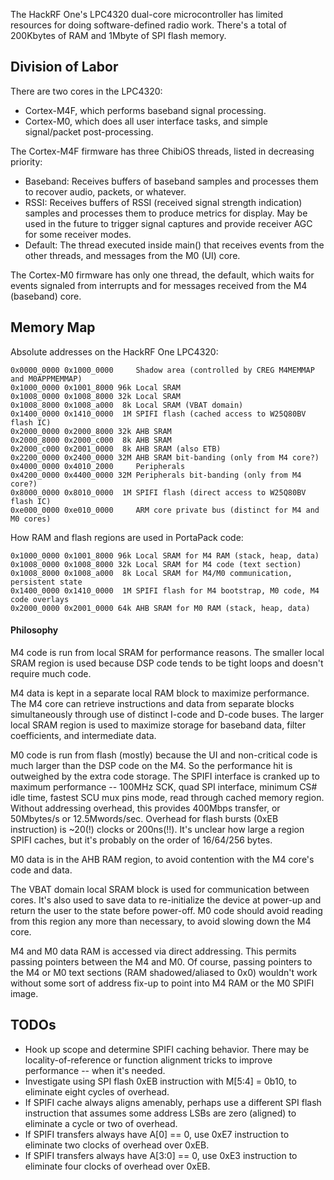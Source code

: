 The HackRF One's LPC4320 dual-core microcontroller has limited resources for doing software-defined radio work. There's a total of 200Kbytes of RAM and 1Mbyte of SPI flash memory.

## Division of Labor

There are two cores in the LPC4320:

* Cortex-M4F, which performs baseband signal processing.
* Cortex-M0, which does all user interface tasks, and simple signal/packet post-processing.

The Cortex-M4F firmware has three ChibiOS threads, listed in decreasing priority:

* Baseband: Receives buffers of baseband samples and processes them to recover audio, packets, or whatever.
* RSSI: Receives buffers of RSSI (received signal strength indication) samples and processes them to produce metrics for display. May be used in the future to trigger signal captures and provide receiver AGC for some receiver modes.
* Default: The thread executed inside main() that receives events from the other threads, and messages from the M0 (UI) core.

The Cortex-M0 firmware has only one thread, the default, which waits for events signaled from interrupts and for messages received from the M4 (baseband) core.

## Memory Map

Absolute addresses on the HackRF One LPC4320:

    0x0000_0000 0x1000_0000     Shadow area (controlled by CREG M4MEMMAP and M0APPMEMMAP)
    0x1000_0000 0x1001_8000 96k Local SRAM
    0x1008_0000 0x1008_8000 32k Local SRAM
    0x1008_8000 0x1008_a000  8k Local SRAM (VBAT domain)
    0x1400_0000 0x1410_0000  1M SPIFI flash (cached access to W25Q80BV flash IC)
    0x2000_0000 0x2000_8000 32k AHB SRAM
    0x2000_8000 0x2000_c000  8k AHB SRAM
    0x2000_c000 0x2001_0000  8k AHB SRAM (also ETB)
    0x2200_0000 0x2400_0000 32M AHB SRAM bit-banding (only from M4 core?)
    0x4000_0000 0x4010_2000     Peripherals
    0x4200_0000 0x4400_0000 32M Peripherals bit-banding (only from M4 core?)
    0x8000_0000 0x8010_0000  1M SPIFI flash (direct access to W25Q80BV flash IC)
    0xe000_0000 0xe010_0000     ARM core private bus (distinct for M4 and M0 cores)

How RAM and flash regions are used in PortaPack code:

    0x1000_0000 0x1001_8000 96k Local SRAM for M4 RAM (stack, heap, data)
    0x1008_0000 0x1008_8000 32k Local SRAM for M4 code (text section)
    0x1008_8000 0x1008_a000  8k Local SRAM for M4/M0 communication, persistent state
    0x1400_0000 0x1410_0000  1M SPIFI flash for M4 bootstrap, M0 code, M4 code overlays
    0x2000_0000 0x2001_0000 64k AHB SRAM for M0 RAM (stack, heap, data)

#### Philosophy

M4 code is run from local SRAM for performance reasons. The smaller local SRAM region is used because DSP code tends to be tight loops and doesn't require much code.

M4 data is kept in a separate local RAM block to maximize performance. The M4 core can retrieve instructions and data from separate blocks simultaneously through use of distinct I-code and D-code buses. The larger local SRAM region is used to maximize storage for baseband data, filter coefficients, and intermediate data.

M0 code is run from flash (mostly) because the UI and non-critical code is much larger than the DSP code on the M4. So the performance hit is outweighed by the extra code storage. The SPIFI interface is cranked up to maximum performance -- 100MHz SCK, quad SPI interface, minimum CS# idle time, fastest SCU mux pins mode, read through cached memory region. Without addressing overhead, this provides 400Mbps transfer, or 50Mbytes/s or 12.5Mwords/sec. Overhead for flash bursts (0xEB instruction) is ~20(!) clocks or 200ns(!!). It's unclear how large a region SPIFI caches, but it's probably on the order of 16/64/256 bytes.

M0 data is in the AHB RAM region, to avoid contention with the M4 core's code and data.

The VBAT domain local SRAM block is used for communication between cores. It's also used to save data to re-initialize the device at power-up and return the user to the state before power-off. M0 code should avoid reading from this region any more than necessary, to avoid slowing down the M4 core.

M4 and M0 data RAM is accessed via direct addressing. This permits passing pointers between the M4 and M0. Of course, passing pointers to the M4 or M0 text sections (RAM shadowed/aliased to 0x0) wouldn't work without some sort of address fix-up to point into M4 RAM or the M0 SPIFI image.

## TODOs

* Hook up scope and determine SPIFI caching behavior. There may be locality-of-reference or function alignment tricks to improve performance -- when it's needed.
* Investigate using SPI flash 0xEB instruction with M[5:4] = 0b10, to eliminate eight cycles of overhead.
* If SPIFI cache always aligns amenably, perhaps use a different SPI flash instruction that assumes some address LSBs are zero (aligned) to eliminate a cycle or two of overhead.
* If SPIFI transfers always have A[0] == 0, use 0xE7 instruction to eliminate two clocks of overhead over 0xEB.
* If SPIFI transfers always have A[3:0] == 0, use 0xE3 instruction to eliminate four clocks of overhead over 0xEB.